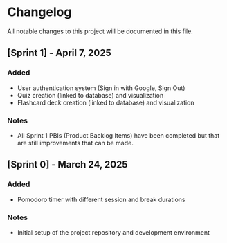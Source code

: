 # Changelog

All notable changes to this project will be documented in this file.

## [Sprint 1] - April 7, 2025
### Added
- User authentication system (Sign in with Google, Sign Out)
- Quiz creation (linked to database) and visualization
- Flashcard deck creation (linked to database) and visualization

### Notes
- All Sprint 1 PBIs (Product Backlog Items) have been completed but that are still improvements that can be made.

## [Sprint 0] - March 24, 2025
### Added
- Pomodoro timer with different session and break durations

### Notes
- Initial setup of the project repository and development environment
